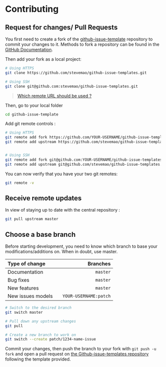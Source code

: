 # Contributing

## Request for changes/ Pull Requests
You first need to create a fork of the [github-issue-template](https://github.com/stevemao/github-issue-templates/) repository to commit your changes to it. Methods to fork a repository can be found in the [GitHub Documentation](https://docs.github.com/en/get-started/quickstart/fork-a-repo).

Then add your fork as a local project:

```sh
# Using HTTPS
git clone https://github.com/stevemao/github-issue-templates.git

# Using SSH
git clone git@github.com:stevemao/github-issue-templates.git
```

> [Which remote URL should be used ?](https://docs.github.com/en/get-started/getting-started-with-git/about-remote-repositories)

Then, go to your local folder

```sh
cd github-issue-template
```

Add git remote controls :

```sh
# Using HTTPS
git remote add fork https://github.com/YOUR-USERNAME/github-issue-templates.git
git remote add upstream https://github.com/stevemao/github-issue-templates.git


# Using SSH
git remote add fork git@github.com:YOUR-USERNAME/github-issue-templates.git
git remote add upstream git@github.com/stevemao/github-issue-templates.git
```

You can now verify that you have your two git remotes:

```sh
git remote -v
```

## Receive remote updates
In view of staying up to date with the central repository :

```sh
git pull upstream master
```

## Choose a base branch
Before starting development, you need to know which branch to base your modifications/additions on. When in doubt, use master.

| Type of change                |           | Branches              |
| :------------------           |:---------:| ---------------------:|
| Documentation                 |           | `master`              |
| Bug fixes                     |           | `master`              |
| New features                  |           | `master`              |
| New issues models             |           | `YOUR-USERNAME:patch` |

```sh
# Switch to the desired branch
git switch master

# Pull down any upstream changes
git pull

# Create a new branch to work on
git switch --create patch/1234-name-issue
```

Commit your changes, then push the branch to your fork with `git push -u fork` and open a pull request on [the Github-issue-templates repository](https://github.com/stevemao/github-issue-templates/) following the template provided.